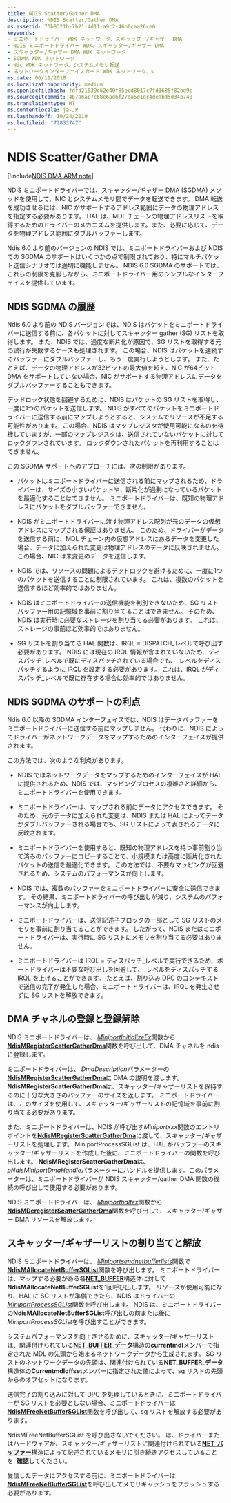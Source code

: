 ```yaml
---
title: NDIS Scatter/Gather DMA
description: NDIS Scatter/Gather DMA
ms.assetid: 70b8321b-7b21-4d11-a9c2-46b0caa26ce6
keywords:
- ミニポートドライバー WDK ネットワーク、スキャッター/ギャザー DMA
- NDIS ミニポートドライバー WDK、スキャッター/ギャザー DMA
- スキャッター/ギャザー DMA WDK ネットワーク
- SGDMA WDK ネットワーク
- Nic WDK ネットワーク、システムメモリ転送
- ネットワークインターフェイスカード WDK ネットワーク、s
ms.date: 06/11/2018
ms.localizationpriority: medium
ms.openlocfilehash: fdfd21539c62e40f85ecd8017c7fd3685f82bd9c
ms.sourcegitcommit: 4b7a6ac7c68e6ad6f27da5d1dc4deabd5d34b748
ms.translationtype: MT
ms.contentlocale: ja-JP
ms.lasthandoff: 10/24/2019
ms.locfileid: "72833747"
---
```

# <a name="ndis-scattergather-dma"></a>NDIS Scatter/Gather DMA

[!include[NDIS DMA ARM note](ndis-dma-arm-note.md)]

NDIS ミニポートドライバーでは、スキャッター/ギャザー DMA (SGDMA) メソッドを使用して、NIC とシステムメモリ間でデータを転送できます。 DMA 転送を成功させるには、NIC がサポートするアドレス範囲にデータの物理アドレスを指定する必要があります。 HAL は、MDL チェーンの物理アドレスリストを取得するためのドライバーのメカニズムを提供します。また、必要に応じて、データを物理アドレス範囲にダブルバッファーします。

Ndis 6.0 より前のバージョンの NDIS では、ミニポートドライバーおよび NDIS での SGDMA のサポートはいくつかの点で制限されており、特にマルチパケット送信シナリオでは適切に機能しません。 NDIS 6.0 SGDMA のサポートでは、これらの制限を克服しながら、ミニポートドライバー用のシンプルなインターフェイスを提供しています。

## <a name="history-of-ndis-sgdma"></a>NDIS SGDMA の履歴

Ndis 6.0 より前の NDIS バージョンでは、NDIS はパケットをミニポートドライバーに送信する前に、各パケットに対してスキャッター gather (SG) リストを取得します。 また、NDIS では、過度な断片化が原因で、SG リストを取得する元の試行が失敗するケースも処理されます。 この場合、NDIS はパケットを連続するバッファーにダブルバッファーし、もう一度実行しようとします。 また、たとえば、データの物理アドレスが32ビットの最大値を超え、NIC が64ビット DMA をサポートしていない場合、NIC がサポートする物理アドレスにデータをダブルバッファーすることもできます。

デッドロック状態を回避するために、NDIS はパケットの SG リストを取得し、一度に1つのパケットを送信します。 NDIS がすべてのパケットをミニポートドライバーに送信する前にマップしようとすると、システムでリソースが不足する可能性があります。 この場合、NDIS はマップレジスタが使用可能になるのを待機していますが、一部のマップレジスタは、送信されていないパケットに対してロックダウンされています。 ロックダウンされたパケットを再利用することはできません。

この SGDMA サポートへのアプローチには、次の制限があります。

-   パケットはミニポートドライバーに送信される前にマップされるため、ドライバーは、サイズの小さいパケットや、断片化が過剰になっているパケットを最適化することはできません。 ミニポートドライバーは、既知の物理アドレスにパケットをダブルバッファーできません。

-   NDIS がミニポートドライバーに渡す物理アドレス配列が元のデータの仮想アドレスにマップされる保証はありません。 このため、ドライバーがデータを送信する前に、MDL チェーン内の仮想アドレスにあるデータを変更した場合、データに加えられた変更は物理アドレスのデータに反映されません。 この場合、NIC は未変更のデータを送信します。

-   NDIS では、リソースの問題によるデッドロックを避けるために、一度に1つのパケットを送信することに制限されています。 これは、複数のパケットを送信するほど効率的ではありません。

-   NDIS はミニポートドライバーの送信機能を判別できないため、SG リストバッファー用の記憶域を事前に割り当てることはできません。 そのため、NDIS は実行時に必要なストレージを割り当てる必要があります。 これは、ストレージの事前ほど効率的ではありません。

-   SG リストを割り当てる HAL 関数は、IRQL = DISPATCH\_レベルで呼び出す必要があります。 NDIS には現在の IRQL 情報が含まれていないため、ディスパッチ\_レベルで既にディスパッチされている場合でも、\_レベルをディスパッチするように IRQL を設定する必要があります。 これは、IRQL がディスパッチ\_レベルで既に存在する場合は効率的ではありません。

## <a name="benefits-of-ndis-sgdma-support"></a>NDIS SGDMA のサポートの利点

Ndis 6.0 以降の SGDMA インターフェイスでは、NDIS はデータバッファーをミニポートドライバーに送信する前にマップしません。 代わりに、NDIS によってドライバーがネットワークデータをマップするためのインターフェイスが提供されます。

この方法では、次のような利点があります。

-   NDIS ではネットワークデータをマップするためのインターフェイスが HAL に提供されるため、NDIS では、マッピングプロセスの複雑さと詳細から、ミニポートドライバーを使用できます。

-   ミニポートドライバーは、マップされる前にデータにアクセスできます。 そのため、元のデータに加えられた変更は、NDIS または HAL によってデータがダブルバッファーされる場合でも、SG リストによって表されるデータに反映されます。

-   ミニポートドライバーを使用すると、既知の物理アドレスを持つ事前割り当て済みのバッファーにコピーすることで、小規模または高度に断片化されたパケットの送信を最適化できます。 この方法では、不要なマッピングが回避されるため、システムのパフォーマンスが向上します。

-   NDIS では、複数のバッファーをミニポートドライバーに安全に送信できます。 その結果、ミニポートドライバーの呼び出しが減り、システムのパフォーマンスが向上します。

-   ミニポートドライバーは、送信記述子ブロックの一部として SG リストのメモリを事前に割り当てることができます。 したがって、NDIS またはミニポートドライバーは、実行時に SG リストにメモリを割り当てる必要はありません。

-   ミニポートドライバーは IRQL = ディスパッチ\_レベルで実行できるため、ポートドライバーは不要な呼び出しを回避して、\_レベルをディスパッチする IRQL を上げることができます。 たとえば、割り込み DPC のコンテキストで送信の完了が発生した場合、ミニポートドライバーは、IRQL を発生させずに SG リストを解放できます。


## <a name="registering-and-deregistering-dma-channels"></a>DMA チャネルの登録と登録解除

NDIS ミニポートドライバーは、 [*MiniportInitializeEx*](https://docs.microsoft.com/windows-hardware/drivers/ddi/ndis/nc-ndis-miniport_initialize)関数から[**NdisMRegisterScatterGatherDma**](https://docs.microsoft.com/windows-hardware/drivers/ddi/ndis/nf-ndis-ndismregisterscattergatherdma)関数を呼び出して、DMA チャネルを ndis に登録します。

ミニポートドライバーは、 *DmaDescription*パラメーターの[**NdisMRegisterScatterGatherDma**](https://docs.microsoft.com/windows-hardware/drivers/ddi/ndis/nf-ndis-ndismregisterscattergatherdma)に DMA の説明を渡します。 **NdisMRegisterScatterGatherDma**は、スキャッター/ギャザーリストを保持するのに十分な大きさのバッファーのサイズを返します。 ミニポートドライバーは、このサイズを使用して、スキャッター/ギャザーリストの記憶域を事前に割り当てる必要があります。

また、ミニポートドライバーは、NDIS が呼び出す*Miniportxxx*関数のエントリポイントを[**NdisMRegisterScatterGatherDma**](https://docs.microsoft.com/windows-hardware/drivers/ddi/ndis/nf-ndis-ndismregisterscattergatherdma)に渡して、スキャッター/ギャザーリストを処理します。 MiniportProcessSGList は、HAL がバッファーのスキャッター/ギャザーリストを作成した後に、ミニポートドライバーの[](https://docs.microsoft.com/windows-hardware/drivers/ddi/ndis/nc-ndis-miniport_process_sg_list)関数を呼び出します。 **NdisMRegisterScatterGatherDma**は、 *pNdisMiniportDmaHandle*パラメーターにハンドルを提供します。このパラメーターは、ミニポートドライバーが NDIS スキャッター/gather DMA 関数の後続の呼び出しで使用する必要があります。

NDIS ミニポートドライバーは、 [*Miniporthaltex*](https://docs.microsoft.com/windows-hardware/drivers/ddi/ndis/nc-ndis-miniport_halt)関数から[**NdisMDeregisterScatterGatherDma**](https://docs.microsoft.com/windows-hardware/drivers/ddi/ndis/nf-ndis-ndismderegisterscattergatherdma)関数を呼び出して、スキャッター/ギャザー DMA リソースを解放します。

## <a name="allocating-and-freeing-scattergather-lists"></a>スキャッター/ギャザーリストの割り当てと解放

NDIS ミニポートドライバーは、 [*Miniportsendnetbufferlists*](https://docs.microsoft.com/windows-hardware/drivers/ddi/ndis/nc-ndis-miniport_send_net_buffer_lists)関数で[**NdisMAllocateNetBufferSGList**](https://docs.microsoft.com/windows-hardware/drivers/ddi/ndis/nf-ndis-ndismallocatenetbuffersglist)関数を呼び出します。 ミニポートドライバーは、マップする必要がある各[**NET\_BUFFER**](https://docs.microsoft.com/windows-hardware/drivers/ddi/ndis/ns-ndis-_net_buffer)構造体に対して**NdisMAllocateNetBufferSGList**を1回呼び出します。 リソースが使用可能になり、HAL に SG リストが準備できたら、NDIS はドライバーの[*MiniportProcessSGList*](https://docs.microsoft.com/windows-hardware/drivers/ddi/ndis/nc-ndis-miniport_process_sg_list)関数を呼び出します。 NDIS は、ミニポートドライバーの**NdisMAllocateNetBufferSGList**呼び出しの前または後に*MiniportProcessSGList*を呼び出すことができます。

システムパフォーマンスを向上させるために、スキャッター/ギャザーリストは、関連付けられている[**NET\_BUFFER\_データ**](https://docs.microsoft.com/windows-hardware/drivers/ddi/ndis/ns-ndis-_net_buffer_data)構造の**currentmdl**メンバーで指定された MDL の先頭から始まるネットワークデータから生成されます。 SG リストのネットワークデータの先頭は、関連付けられている**NET\_BUFFER\_データ**構造体の**Currentmdloffset**メンバーに指定された値によって、sg リストの先頭からのオフセットになります。

送信完了の割り込みに対して DPC を処理しているときに、ミニポートドライバーが SG リストを必要としない場合、ミニポートドライバーは[**NdisMFreeNetBufferSGList**](https://docs.microsoft.com/windows-hardware/drivers/ddi/ndis/nf-ndis-ndismfreenetbuffersglist)関数を呼び出して、sg リストを解放する必要があります。

NdisMFreeNetBufferSGList を呼び出さないでください。 [](https://docs.microsoft.com/windows-hardware/drivers/ddi/ndis/nf-ndis-ndismfreenetbuffersglist)は、ドライバーまたはハードウェアが、スキャッター/ギャザーリストに関連付けられている[**NET\_バッファー**](https://docs.microsoft.com/windows-hardware/drivers/ddi/ndis/ns-ndis-_net_buffer)構造によって記述されているメモリに引き続きアクセスしていることを  **確認**してください。 

受信したデータにアクセスする前に、ミニポートドライバーは[**NdisMFreeNetBufferSGList**](https://docs.microsoft.com/windows-hardware/drivers/ddi/ndis/nf-ndis-ndismfreenetbuffersglist)を呼び出してメモリキャッシュをフラッシュする必要があります。

